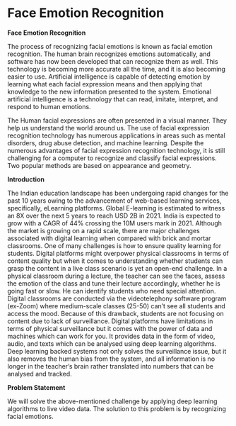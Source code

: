 # **Face Emotion Recognition**

**Face Emotion Recognition**

The process of recognizing facial emotions is known as facial emotion recognition. The human brain recognizes emotions automatically, and software has now been developed that can recognize them as well. This technology is becoming more accurate all the time, and it is also becoming easier to use. Artificial intelligence is capable of detecting emotion by learning what each facial expression means and then applying that knowledge to the new information presented to the system. Emotional artificial intelligence is a technology that can read, imitate, interpret, and respond to human emotions.

The Human facial expressions are often presented in a visual manner. They help us understand the world around us. The use of facial expression recognition technology has numerous applications in areas such as mental disorders, drug abuse detection, and machine learning. Despite the numerous advantages of facial expression recognition technology, it is still challenging for a computer to recognize and classify facial expressions. Two popular methods are based on appearance and geometry.

**Introduction**

The Indian education landscape has been undergoing rapid changes for the past 10 years owing to the advancement of web-based learning services, specifically, eLearning platforms.
Global E-learning is estimated to witness an 8X over the next 5 years to reach USD 2B in 2021. India is expected to grow with a CAGR of 44% crossing the 10M users mark in 2021. Although the market is growing on a rapid scale, there are major challenges associated with digital learning when compared with brick and mortar classrooms. One of many challenges is how to ensure quality learning for students. Digital platforms might overpower physical classrooms in terms of content quality but when it comes to understanding whether students can grasp the content in a live class scenario is yet an open-end challenge.
In a physical classroom during a lecture, the teacher can see the faces, assess the emotion of the class and tune their lecture accordingly, whether he is going fast or slow. He can identify students who need special attention. Digital classrooms are conducted via the videotelephony software program (ex-Zoom) where medium-scale classes (25-50) can’t see all students and access the mood. Because of this drawback, students are not focusing on content due to lack of surveillance. Digital platforms have limitations in terms of physical surveillance but it comes with the power of data and machines which can work for you. It provides data in the form of video, audio, and texts which can be analysed using deep learning algorithms. Deep learning backed systems not only solves the surveillance issue, but it also removes the human bias from the system, and all information is no longer in the teacher’s brain rather translated into numbers that can be analysed and tracked.

**Problem Statement**

We will solve the above-mentioned challenge by applying deep learning algorithms to live video data. The solution to this problem is by recognizing facial emotions.
